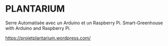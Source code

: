 # PLANTARIUM
Serre Automatisée avec un Arduino et un Raspberry Pi. 
Smart-Greenhouse with Arduino and Raspberry Pi.

https://projetplantarium.wordpress.com/
